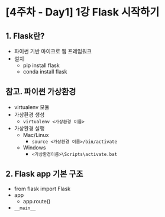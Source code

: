 # [4주차 - Day1] 1강 Flask 시작하기

## 1. Flask란?
  - 파이썬 기반 마이크로 웹 프레임워크
  - 설치
    - pip install flask
    - conda install flask

## 참고. 파이썬 가상환경
  - virtualenv 모듈
  - 가상환경 생성
    - `virtualenv <가상환경 이름>`
  - 가상환경 실행
    - Mac/Linux
      - `source <가상환경 이름>/bin/activate`
    - Windows
      - `<가상환경이름>\Scripts\activate.bat`

## 2. Flask app 기본 구조
  - from flask import Flask
  - app
    - app.route()
  - `__main__`
